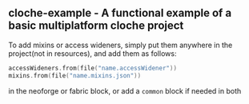 ## cloche-example - A functional example of a basic multiplatform cloche project
To add mixins or access wideners, simply put them anywhere in the project(not in resources), and add them as follows:
```kotlin
accessWideners.from(file("name.accessWidener"))
mixins.from(file("name.mixins.json"))
```

in the neoforge or fabric block, or add a `common` block if needed in both
